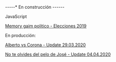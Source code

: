 -*-*-*-*-* En construcción -*-*-*-*-*-*


JavaScript

<a href="
https://pablint.github.io/memori.html
">Memory gaim politico - Elecciones 2019
</a>

En producción:

<a href="
https://pablint.github.io/albertvscorona.html
"> Alberto vs Corona - Update 29.03.2020
</a>

<a href="
https://pablint.github.io/joseMemory.html
"> No te olvides del pelo de José - Update 04.04.2020
</a>






